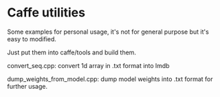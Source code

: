 # Caffe utilities

Some examples for personal usage, it's not for general purpose but it's easy to modified.

Just put them into caffe/tools and build them.

convert_seq.cpp: convert 1d array in .txt format into lmdb

dump_weights_from_model.cpp: dump model weights into .txt format for further usage.
  
